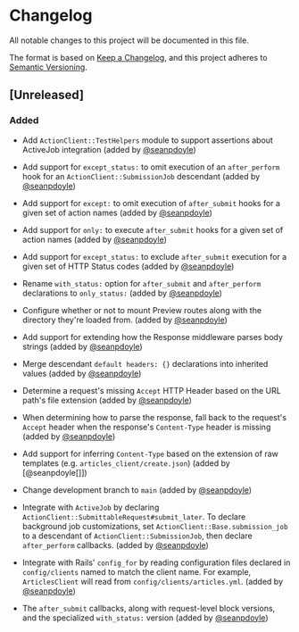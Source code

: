 # Changelog
All notable changes to this project will be documented in this file.

The format is based on [Keep a Changelog](https://keepachangelog.com/en/1.0.0/),
and this project adheres to [Semantic Versioning](https://semver.org/spec/v2.0.0.html).

## [Unreleased]

### Added

- Add `ActionClient::TestHelpers` module to support assertions about ActiveJob
  integration (added by [@seanpdoyle][])

- Add support for `except_status:` to omit execution of an `after_perform` hook
  for an `ActionClient::SubmissionJob` descendant (added by [@seanpdoyle][])

- Add support for `except:` to omit execution of `after_submit` hooks for a
  given set of action names (added by [@seanpdoyle][])

- Add support for `only:` to execute `after_submit` hooks for a given set of
  action names (added by [@seanpdoyle][])

- Add support for `except_status:` to exclude `after_submit` execution for a
  given set of HTTP Status codes (added by [@seanpdoyle][])

- Rename `with_status:` option for `after_submit` and `after_perform`
  declarations to `only_status:` (added by [@seanpdoyle][])

- Configure whether or not to mount Preview routes along with the directory
  they're loaded from.
  (added by [@seanpdoyle][])

- Add support for extending how the Response middleware parses body strings
  (added by [@seanpdoyle][])

- Merge descendant `default headers: {}` declarations into inherited values
  (added by [@seanpdoyle][])

- Determine a request's missing `Accept` HTTP Header based on the URL path's
  file extension (added by [@seanpdoyle][])

- When determining how to parse the response, fall back to the request's
  `Accept` header when the response's `Content-Type` header is missing
  (added by [@seanpdoyle][])

- Add support for inferring `Content-Type` based on the extension of raw
  templates (e.g. `articles_client/create.json`) (added by [@seanpdoyle[]])

- Change development branch to `main` (added by [@seanpdoyle][])

- Integrate with `ActiveJob` by declaring
  `ActionClient::SubmittableRequest#submit_later`. To declare background job
  customizations, set `ActionClient::Base.submission_job` to a descendant of
  `ActionClient::SubmissionJob`, then declare `after_perform` callbacks.
  (added by [@seanpdoyle][])

- Integrate with Rails' `config_for` by reading configuration files declared
  in `config/clients` named to match the client name. For example,
  `ArticlesClient` will read from `config/clients/articles.yml`.
  (added by [@seanpdoyle][])

- The `after_submit` callbacks, along with request-level block versions, and the
  specialized `with_status:` version (added by [@seanpdoyle][])

[@seanpdoyle]: https://github.com/seanpdoyle
